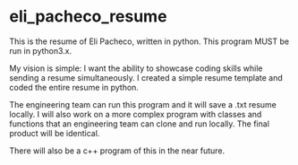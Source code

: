 # eli_pacheco_resume

This is the resume of Eli Pacheco, written in python. 
This program MUST be run in python3.x.

My vision is simple: I want the ability to showcase coding skills while sending a resume simultaneously. 
I created a simple resume template and coded the entire resume in python.

The engineering team can run this program and it will save a .txt resume locally.
I will also work on a more complex program with classes and functions that an engineering team can clone and run locally.  The final product will be identical. 

There will also be a c++ program of this in the near future.
